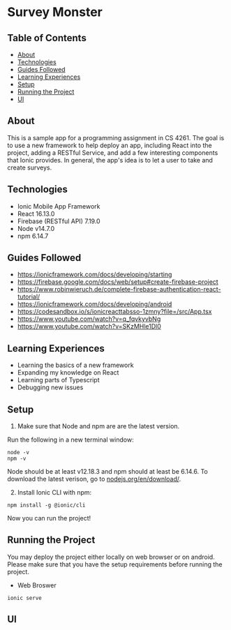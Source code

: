 # Survey Monster

## Table of Contents
* [About](#about)
* [Technologies](#technologies)
* [Guides Followed](#guides-followed)
* [Learning Experiences](#learing-experiences)
* [Setup](#setup)
* [Running the Project](#running-the-project)
* [UI](#UI)

## About
This is a sample app for a programming assignment in CS 4261. The goal is to use a new framework to help deploy an app, including React into the project, adding a RESTful Service, and add a few interesting components that Ionic provides. In general, the app's idea is to let a user to take and create surveys.

## Technologies
- Ionic Mobile App Framework
- React 16.13.0
- Firebase (RESTful API) 7.19.0
- Node v14.7.0
- npm 6.14.7

## Guides Followed
- https://ionicframework.com/docs/developing/starting
- https://firebase.google.com/docs/web/setup#create-firebase-project
- https://www.robinwieruch.de/complete-firebase-authentication-react-tutorial/
- https://ionicframework.com/docs/developing/android
- https://codesandbox.io/s/ionicreacttabsso-1zmny?file=/src/App.tsx
- https://www.youtube.com/watch?v=q_fqvkyvbNg
- https://www.youtube.com/watch?v=SKzMHle1Dl0

## Learning Experiences
- Learning the basics of a new framework
- Expanding my knowledge on React
- Learning parts of Typescript
- Debugging new issues

## Setup
1. Make sure that Node and npm are are the latest version. 

Run the following in a new terminal window:
```
node -v
npm -v
```
Node should be at least v12.18.3 and npm should at least be 6.14.6. To download the latest verison, go to [nodejs.org/en/download/](nodejs.org/en/download/).

2. Install Ionic CLI with npm:
```
npm install -g @ionic/cli
```

Now you can run the project!

## Running the Project
You may deploy the project either locally on web browser or on android. Please make sure that you have the setup requirements before running the project.

- Web Broswer
```
ionic serve
```

## UI
